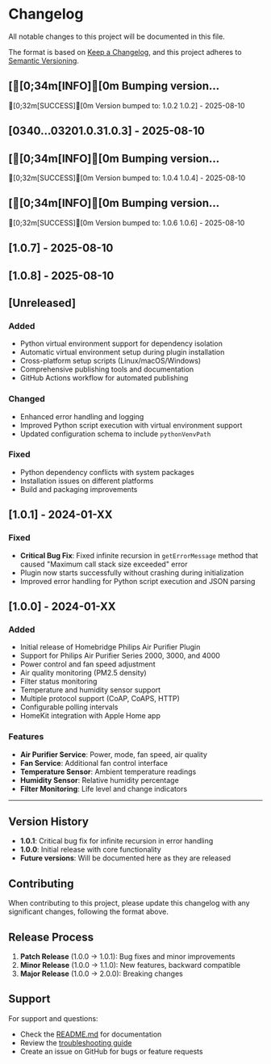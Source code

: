 # Changelog

All notable changes to this project will be documented in this file.

The format is based on [Keep a Changelog](https://keepachangelog.com/en/1.0.0/),
and this project adheres to [Semantic Versioning](https://semver.org/spec/v2.0.0.html).

## [[0;34m[INFO][0m Bumping version...
[0;32m[SUCCESS][0m Version bumped to: 1.0.2
1.0.2] - 2025-08-10

## [0340...03201.0.31.0.3] - 2025-08-10

## [[0;34m[INFO][0m Bumping version...
[0;32m[SUCCESS][0m Version bumped to: 1.0.4
1.0.4] - 2025-08-10

## [[0;34m[INFO][0m Bumping version...
[0;32m[SUCCESS][0m Version bumped to: 1.0.6
1.0.6] - 2025-08-10

## [1.0.7] - 2025-08-10

## [1.0.8] - 2025-08-10

## [Unreleased]

### Added
- Python virtual environment support for dependency isolation
- Automatic virtual environment setup during plugin installation
- Cross-platform setup scripts (Linux/macOS/Windows)
- Comprehensive publishing tools and documentation
- GitHub Actions workflow for automated publishing

### Changed
- Enhanced error handling and logging
- Improved Python script execution with virtual environment support
- Updated configuration schema to include `pythonVenvPath`

### Fixed
- Python dependency conflicts with system packages
- Installation issues on different platforms
- Build and packaging improvements

## [1.0.1] - 2024-01-XX

### Fixed
- **Critical Bug Fix**: Fixed infinite recursion in `getErrorMessage` method that caused "Maximum call stack size exceeded" error
- Plugin now starts successfully without crashing during initialization
- Improved error handling for Python script execution and JSON parsing

## [1.0.0] - 2024-01-XX

### Added
- Initial release of Homebridge Philips Air Purifier Plugin
- Support for Philips Air Purifier Series 2000, 3000, and 4000
- Power control and fan speed adjustment
- Air quality monitoring (PM2.5 density)
- Filter status monitoring
- Temperature and humidity sensor support
- Multiple protocol support (CoAP, CoAPS, HTTP)
- Configurable polling intervals
- HomeKit integration with Apple Home app

### Features
- **Air Purifier Service**: Power, mode, fan speed, air quality
- **Fan Service**: Additional fan control interface
- **Temperature Sensor**: Ambient temperature readings
- **Humidity Sensor**: Relative humidity percentage
- **Filter Monitoring**: Life level and change indicators

---

## Version History

- **1.0.1**: Critical bug fix for infinite recursion in error handling
- **1.0.0**: Initial release with core functionality
- **Future versions**: Will be documented here as they are released

## Contributing

When contributing to this project, please update this changelog with any significant changes, following the format above.

## Release Process

1. **Patch Release** (1.0.0 → 1.0.1): Bug fixes and minor improvements
2. **Minor Release** (1.0.0 → 1.1.0): New features, backward compatible
3. **Major Release** (1.0.0 → 2.0.0): Breaking changes

## Support

For support and questions:
- Check the [README.md](README.md) for documentation
- Review the [troubleshooting guide](README.md#troubleshooting)
- Create an issue on GitHub for bugs or feature requests
